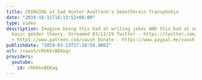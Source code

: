 ```yaml
---
title: CRINGING at Sad Hunter Avallone's Smoothbrain Transphobia
date: "2019-10-11T16:13:52+08:00"
type: video
description: Imagine being this bad at writing jokes AND this bad at understanding
  basic gender theory. Streamed 03/11/19 Twitter - https://twitter.com/VaushV Patreon
  - https://www.patreon.com/vaush Donate - https://www.paypal.me/vaush
publishdate: "2019-03-13T17:18:54.000Z"
url: /vaush/rRhKkvBEKwg/
providers:
  youtube:
    id: rRhKkvBEKwg
---
```


